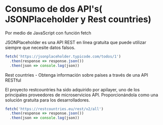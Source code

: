 # Consumo de dos API's( JSONPlaceholder y Rest countries)

Por medio de JavaScript con función fetch

JSONPlaceholder es una API REST en línea gratuita que puede utilizar siempre que necesite datos falsos.

```javascript
fetch('https://jsonplaceholder.typicode.com/todos/1')
  .then(response => response.json())
  .then(json => console.log(json))
```

Rest countries - Obtenga información sobre países a través de una API RESTful

El proyecto restcountries ha sido adquirido por apilayer, uno de los principales proveedores de microservicios API. Proporcionándola como una solución gratuita para los desarrolladores.

```javascript
fetch('https://restcountries.eu/rest/v2/all')
  .then(response => response.json())
  .then(json => console.log(json))
```
